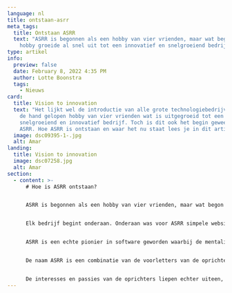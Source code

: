 ```yaml
---
language: nl
title: ontstaan-asrr
meta_tags:
  title: Ontstaan ASRR
  text: "ASRR is begonnen als een hobby van vier vrienden, maar wat begon als een
    hobby groeide al snel uit tot een innovatief en snelgroeiend bedrijf. "
type: artikel
info:
  preview: false
  date: February 8, 2022 4:35 PM
  author: Lotte Boonstra
  tags:
    - Nieuws
card:
  title: Vision to innovation
  text: "Het lijkt wel de introductie van alle grote technologiebedrijven: Een uit
    de hand gelopen hobby van vier vrienden wat is uitgegroeid tot een
    snelgroeiend en innovatief bedrijf. Toch is dit ook het begin geweest van
    ASRR. Hoe ASRR is ontstaan en waar het nu staat lees je in dit artikel. "
  image: dsc09395-1-.jpg
  alt: Amar
landing:
  title: Vision to innovation
  image: dsc07258.jpg
  alt: Amar
section:
  - content: >-
      # Hoe is ASRR ontstaan?


      ASRR is begonnen als een hobby van vier vrienden, maar wat begon als een uit de hand gelopen hobby groeide al snel uit tot een innovatief bedrijf.


      Elk bedrijf begint onderaan. Onderaan was voor ASRR simpele websites maken. De vrienden waren echter leergierig en vast beraden, dus de simpele websites ontwikkelde zich al snel tot high-end websites. ASRR doet inmiddels zo veel meer dan alleen websites maken.


      ASRR is een echte pionier in software geworden waarbij de mentaliteit van: “Ik heb het nog nooit gedaan, dus ik denk dat ik het wel kan” centraal staat en tot nu toe altijd tot succes heeft geleid.


      De naam ASRR is een combinatie van de voorletters van de oprichters. De A staat voor Amar Ramdas. De S staat voor Satyam Mohan. De eerste R staat voor Ré-Angelo Jarvis. De laatste R staat voor Rayel Hardwarsing.


      De interesses en passies van de oprichters liepen echter uiteen, waardoor Amar Ramdas is opgetreden als eigenaar en Managing Director. Ré-Angelo Jarvis is nog steeds werkzaam bij ASRR als Front-End Lead Developer. Satyam Mohan en Rayel Hardwarsing zijn uiteindelijk een ander pad ingeslagen. Ondanks dat de vier oprichters niet allemaal meer samenwerken, zijn zij tot op de dag van vandaag nog steeds goede vrienden.
---
```


